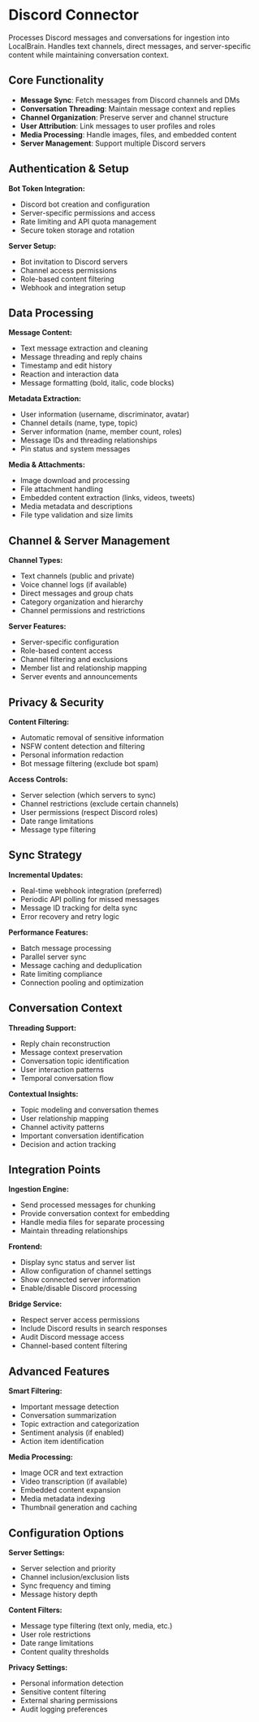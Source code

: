 # Discord Connector

Processes Discord messages and conversations for ingestion into LocalBrain. Handles text channels, direct messages, and server-specific content while maintaining conversation context.

## Core Functionality

- **Message Sync**: Fetch messages from Discord channels and DMs
- **Conversation Threading**: Maintain message context and replies
- **Channel Organization**: Preserve server and channel structure
- **User Attribution**: Link messages to user profiles and roles
- **Media Processing**: Handle images, files, and embedded content
- **Server Management**: Support multiple Discord servers

## Authentication & Setup

**Bot Token Integration:**
- Discord bot creation and configuration
- Server-specific permissions and access
- Rate limiting and API quota management
- Secure token storage and rotation

**Server Setup:**
- Bot invitation to Discord servers
- Channel access permissions
- Role-based content filtering
- Webhook and integration setup

## Data Processing

**Message Content:**
- Text message extraction and cleaning
- Message threading and reply chains
- Timestamp and edit history
- Reaction and interaction data
- Message formatting (bold, italic, code blocks)

**Metadata Extraction:**
- User information (username, discriminator, avatar)
- Channel details (name, type, topic)
- Server information (name, member count, roles)
- Message IDs and threading relationships
- Pin status and system messages

**Media & Attachments:**
- Image download and processing
- File attachment handling
- Embedded content extraction (links, videos, tweets)
- Media metadata and descriptions
- File type validation and size limits

## Channel & Server Management

**Channel Types:**
- Text channels (public and private)
- Voice channel logs (if available)
- Direct messages and group chats
- Category organization and hierarchy
- Channel permissions and restrictions

**Server Features:**
- Server-specific configuration
- Role-based content access
- Channel filtering and exclusions
- Member list and relationship mapping
- Server events and announcements

## Privacy & Security

**Content Filtering:**
- Automatic removal of sensitive information
- NSFW content detection and filtering
- Personal information redaction
- Bot message filtering (exclude bot spam)

**Access Controls:**
- Server selection (which servers to sync)
- Channel restrictions (exclude certain channels)
- User permissions (respect Discord roles)
- Date range limitations
- Message type filtering

## Sync Strategy

**Incremental Updates:**
- Real-time webhook integration (preferred)
- Periodic API polling for missed messages
- Message ID tracking for delta sync
- Error recovery and retry logic

**Performance Features:**
- Batch message processing
- Parallel server sync
- Message caching and deduplication
- Rate limiting compliance
- Connection pooling and optimization

## Conversation Context

**Threading Support:**
- Reply chain reconstruction
- Message context preservation
- Conversation topic identification
- User interaction patterns
- Temporal conversation flow

**Contextual Insights:**
- Topic modeling and conversation themes
- User relationship mapping
- Channel activity patterns
- Important conversation identification
- Decision and action tracking

## Integration Points

**Ingestion Engine:**
- Send processed messages for chunking
- Provide conversation context for embedding
- Handle media files for separate processing
- Maintain threading relationships

**Frontend:**
- Display sync status and server list
- Allow configuration of channel settings
- Show connected server information
- Enable/disable Discord processing

**Bridge Service:**
- Respect server access permissions
- Include Discord results in search responses
- Audit Discord message access
- Channel-based content filtering

## Advanced Features

**Smart Filtering:**
- Important message detection
- Conversation summarization
- Topic extraction and categorization
- Sentiment analysis (if enabled)
- Action item identification

**Media Processing:**
- Image OCR and text extraction
- Video transcription (if available)
- Embedded content expansion
- Media metadata indexing
- Thumbnail generation and caching

## Configuration Options

**Server Settings:**
- Server selection and priority
- Channel inclusion/exclusion lists
- Sync frequency and timing
- Message history depth

**Content Filters:**
- Message type filtering (text only, media, etc.)
- User role restrictions
- Date range limitations
- Content quality thresholds

**Privacy Settings:**
- Personal information detection
- Sensitive content filtering
- External sharing permissions
- Audit logging preferences
